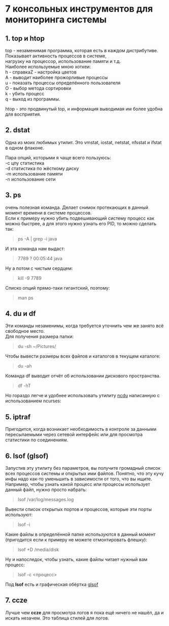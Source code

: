 # 7 консольных инструментов для мониторинга системы

## 1. top и htop  
top - незаменимая программа, которая есть в каждом дистрибутиве. Показывает активность процессов в системе,  
нагрузку на процессор, использование памяти и т.д.  
Наиболее используемые мною хоткеи:  
h - справкаZ - настройка цветов  
A - выводит наиболее прожорливые процессы  
u - показать процессы определённого пользователя  
O - выбор метода сортировки  
k - убить процесс  
q - выход из программы.  
  
htop - это продвинутый top, и информация выводимая им более удобна для восприятия.  

## 2. dstat  

Одна из моих любимых утилит. Это vmstat, iostat, netstat, nfsstat и ifstat в одном флаконе.  

Пара опций, которыми я чаще всего пользуюсь:  
-c цпу статистика  
-d статистика по жёсткому диску  
-m использование памяти  
-n использование сети  

## 3. ps  

очень полезная команда. Делает снимок протекающих в данный момент времени в системе процессов.  
Если к примеру нужно убить подвешивающий систему процесс как можно быстрее, а для этого нужно узнать его PID, то можно сделать так:  

> ps -A | grep -i java  

И эта команда нам выдаст:  

> 7789 ? 00:05:44 java  

Ну а потом с чистым сердцем:  

> kill -9 7789  

Списко опций прямо-таки гигантский, поэтому:  

> man ps  

## 4. du и df  

Эти команды незаменимы, когда требуется уточнить чем же занято всё свободное место.  
Для получения размера папки:  

> du -sh ~/Pictures/  

Чтобы вывести размеры всех файлов и каталогов в текущем каталоге:  

> du -ah  

Команда df выводит отчёт об использовании дискового пространства.  

> df -hT  

Но гораздо легче и удобнее использовать утилиту [ncdu](http://dev.yorhel.nl/ncdu) написанную с использованием ncurses:  
## 5. iptraf  

Пригодится, когда возникает необходимость в контроле за данными пересылаемыми через сетевой интерфейс или для просмотра статистики пo соединениям.  

## 6. lsof (glsof)
Запустив эту утилиту без параметров, вы получите громадный список всех процессов системы и открытых ими файлов. Понятно, что эту кучу инфы надо как-то уменьшить в зависимости от того, что вы ищите.  
Например, чтобы узнать какой процесс или процессы использует данный файл, нужно просто набрать:  

> lsof /var/log/messages.log  

Вывести список открытых портов и процессов, которые эти порты используют:  

> lsof -i  

Какие файлы в определённой папке используются в данный момент (пригодится если к примеру не можете отмонтировать флешку):  

> lsof +D /media/disk  

Ну и напоследок, чтобы узнать, какие файлы читает нужный вам процесс:  

> lsof -c <процесс>  

Под **lsof** есть и графическая обёртка [glsof](http://sourceforge.net/apps/trac/glsof)
  
## 7. ccze  
Лучше чем **ccze** для просмотра логов я пока ещё ничего не нашёл, да и искать незачем. Это таблица стилей для логов.
